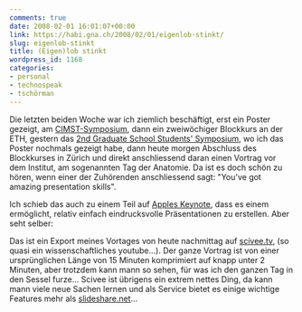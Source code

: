 ```yaml
---
comments: true
date: 2008-02-01 16:01:07+00:00
link: https://habi.gna.ch/2008/02/01/eigenlob-stinkt/
slug: eigenlob-stinkt
title: (Eigen)lob stinkt
wordpress_id: 1168
categories:
- personal
- technospeak
- tschörman
---
```


Die letzten beiden Woche war ich ziemlich beschäftigt, erst ein Poster gezeigt, am [CIMST-Symposium](https://habi.gna.ch/2008/01/22/cimst-symposium/), dann ein zweiwöchiger Blockkurs an der ETH, gestern das [2nd Graduate School Students' Symposium](http://www.gcb.unibe.ch/lenya/gcb/live/News.html), wo ich das Poster nochmals gezeigt habe, dann heute morgen Abschluss des Blockkurses in Zürich und direkt anschliessend daran einen Vortrag vor dem Institut, am sogenannten Tag der Anatomie. Da ist es doch schön zu hören, wenn einer der Zuhörenden anschliessend sagt: "You've got amazing presentation skills".

Ich schieb das auch zu einem Teil auf [Apples Keynote](https://apple.com/iwork/keynote/), dass es einem ermöglicht, relativ einfach eindrucksvolle Präsentationen zu erstellen. Aber seht selber:


Das ist ein Export meines Vortages von heute nachmittag auf [scivee.tv](http://www.scivee.tv/), (so quasi ein wissenschaftliches youtube...). Der ganze Vortrag ist von einer ursprünglichen Länge von 15 Minuten komprimiert auf knapp unter 2 Minuten, aber trotzdem kann mann so sehen, für was ich den ganzen Tag in den Sessel furze... Scivee ist übrigens ein extrem nettes Ding, da kann mann viele neue Sachen lernen und als Service bietet es einige wichtige Features mehr als [slideshare.net](http://www.slideshare.net/habi)...
